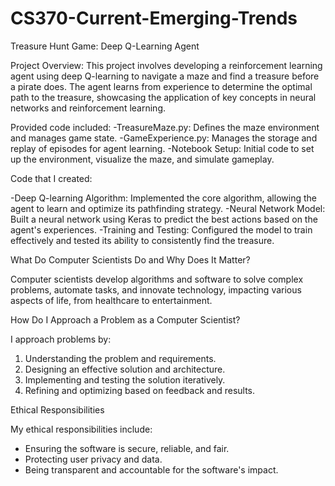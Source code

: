 # CS370-Current-Emerging-Trends

Treasure Hunt Game: Deep Q-Learning Agent

Project Overview:
This project involves developing a reinforcement learning agent using deep Q-learning to navigate a maze and find a treasure before a pirate does. The agent learns from experience to determine the optimal path to the treasure, showcasing the application of key concepts in neural networks and reinforcement learning.

Provided code included: 
-TreasureMaze.py: Defines the maze environment and manages game state.
-GameExperience.py: Manages the storage and replay of episodes for agent learning.
-Notebook Setup: Initial code to set up the environment, visualize the maze, and simulate gameplay.

Code that I created:

-Deep Q-learning Algorithm:
Implemented the core algorithm, allowing the agent to learn and optimize its pathfinding strategy.
-Neural Network Model: Built a neural network using Keras to predict the best actions based on the agent's experiences.
-Training and Testing: Configured the model to train effectively and tested its ability to consistently find the treasure.

What Do Computer Scientists Do and Why Does It Matter?

Computer scientists develop algorithms and software to solve complex problems, automate tasks, and innovate technology, impacting various aspects of life, from healthcare to entertainment.

How Do I Approach a Problem as a Computer Scientist?

I approach problems by:
1. Understanding the problem and requirements.
2. Designing an effective solution and architecture.
3. Implementing and testing the solution iteratively.
4. Refining and optimizing based on feedback and results.

Ethical Responsibilities

My ethical responsibilities include:
- Ensuring the software is secure, reliable, and fair.
- Protecting user privacy and data.
- Being transparent and accountable for the software's impact.
